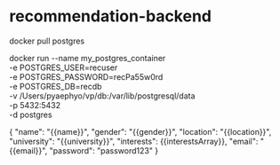 # recommendation-backend

docker pull postgres

docker run --name my_postgres_container \
-e POSTGRES_USER=recuser \
-e POSTGRES_PASSWORD=recPa55w0rd \
-e POSTGRES_DB=recdb \
-v /Users/pyaephyo/vp/db:/var/lib/postgresql/data \
-p 5432:5432 \
-d postgres

{
  "name": "{{name}}",
  "gender": "{{gender}}",
  "location": "{{location}}",
  "university": "{{university}}",
  "interests": {{interestsArray}},
  "email": "{{email}}",
  "password": "password123"
}
